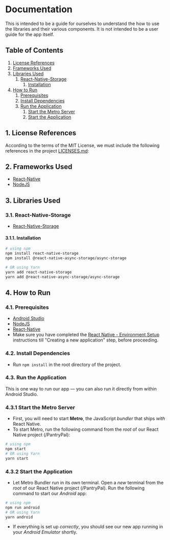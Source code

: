 # Documentation
This is intended to be a guide for ourselves to understand the how to use the libraries and their various components. It is not intended to be a user guide for the app itself.

## Table of Contents
1. [License References](#1-license-references)
2. [Frameworks Used](#2-frameworks-used)
3. [Libraries Used](#3-libraries-used)
    1. [React-Native-Storage](#31-react-native-storage)
        1. [Installation](#311-installation)
4. [How to Run](#4-how-to-run)
    1. [Prerequisites](#41-prerequisites)
    2. [Install Dependencies](#42-install-dependencies)
    3. [Run the Application](#43-run-the-application)
        1. [Start the Metro Server](#431-start-the-metro-server)
        2. [Start the Application](#432-start-the-application)

## 1. License References
According to the terms of the MIT License, we must include the following references in the project [LICENSES.md](LICENSES.md):

## 2. Frameworks Used
- [React-Native](https://reactnative.dev/)
- [NodeJS](https://nodejs.org/en/)

## 3. Libraries Used

### 3.1. React-Native-Storage
- [React-Native-Storage](https://github.com/sunnylqm/react-native-storage)

#### 3.1.1. Installation
```bash
# using npm
npm install react-native-storage
npm install @react-native-async-storage/async-storage

# OR using Yarn
yarn add react-native-storage
yarn add @react-native-async-storage/async-storage
```

## 4. How to Run

### 4.1. Prerequisites
- [Android Studio](https://developer.android.com/studio)
- [NodeJS](https://nodejs.org/en/)
- [React-Native](https://reactnative.dev/)
- Make sure you have completed the [React Native - Environment Setup](https://reactnative.dev/docs/environment-setup) instructions till "Creating a new application" step, before proceeding.

### 4.2. Install Dependencies
- Run `npm install` in the root directory of the project.

### 4.3. Run the Application
This is one way to run our app — you can also run it directly from within Android Studio.

### 4.3.1 Start the Metro Server
- First, you will need to start **Metro**, the JavaScript _bundler_ that ships _with_ React Native.
- To start Metro, run the following command from the _root_ of our React Native project (/PantryPal): 
```bash
# using npm
npm start
# OR using Yarn
yarn start
```

### 4.3.2 Start the Application
- Let Metro Bundler run in its _own_ terminal. Open a _new_ terminal from the _root_ of our React Native project (/PantryPal). Run the following command to start our _Android_ app:
```bash
# using npm
npm run android
# OR using Yarn
yarn android
```
- If everything is set up _correctly_, you should see our new app running in your _Android Emulator_ shortly.